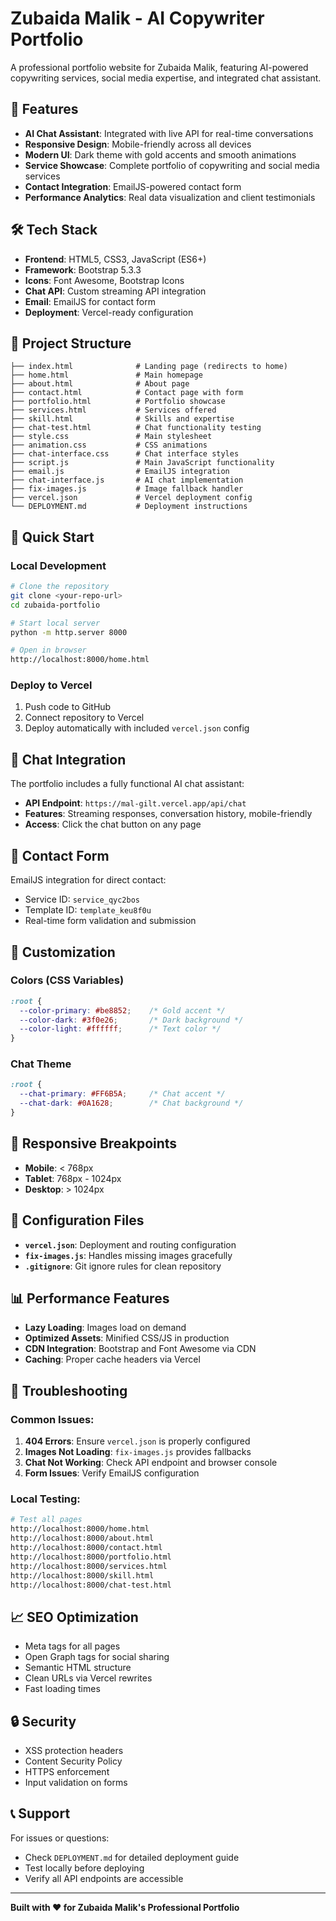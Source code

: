 # Zubaida Malik - AI Copywriter Portfolio

A professional portfolio website for Zubaida Malik, featuring AI-powered copywriting services, social media expertise, and integrated chat assistant.

## 🚀 Features

- **AI Chat Assistant**: Integrated with live API for real-time conversations
- **Responsive Design**: Mobile-friendly across all devices  
- **Modern UI**: Dark theme with gold accents and smooth animations
- **Service Showcase**: Complete portfolio of copywriting and social media services
- **Contact Integration**: EmailJS-powered contact form
- **Performance Analytics**: Real data visualization and client testimonials

## 🛠️ Tech Stack

- **Frontend**: HTML5, CSS3, JavaScript (ES6+)
- **Framework**: Bootstrap 5.3.3
- **Icons**: Font Awesome, Bootstrap Icons
- **Chat API**: Custom streaming API integration
- **Email**: EmailJS for contact form
- **Deployment**: Vercel-ready configuration

## 📁 Project Structure

```
├── index.html              # Landing page (redirects to home)
├── home.html               # Main homepage
├── about.html              # About page
├── contact.html            # Contact page with form
├── portfolio.html          # Portfolio showcase
├── services.html           # Services offered
├── skill.html              # Skills and expertise
├── chat-test.html          # Chat functionality testing
├── style.css               # Main stylesheet
├── animation.css           # CSS animations
├── chat-interface.css      # Chat interface styles
├── script.js               # Main JavaScript functionality
├── email.js                # EmailJS integration
├── chat-interface.js       # AI chat implementation
├── fix-images.js           # Image fallback handler
├── vercel.json             # Vercel deployment config
└── DEPLOYMENT.md           # Deployment instructions
```

## 🚀 Quick Start

### Local Development
```bash
# Clone the repository
git clone <your-repo-url>
cd zubaida-portfolio

# Start local server
python -m http.server 8000

# Open in browser
http://localhost:8000/home.html
```

### Deploy to Vercel
1. Push code to GitHub
2. Connect repository to Vercel
3. Deploy automatically with included `vercel.json` config

## 💬 Chat Integration

The portfolio includes a fully functional AI chat assistant:
- **API Endpoint**: `https://mal-gilt.vercel.app/api/chat`
- **Features**: Streaming responses, conversation history, mobile-friendly
- **Access**: Click the chat button on any page

## 📧 Contact Form

EmailJS integration for direct contact:
- Service ID: `service_qyc2bos`
- Template ID: `template_keu8f0u`
- Real-time form validation and submission

## 🎨 Customization

### Colors (CSS Variables)
```css
:root {
  --color-primary: #be8852;    /* Gold accent */
  --color-dark: #3f0e26;       /* Dark background */
  --color-light: #ffffff;      /* Text color */
}
```

### Chat Theme
```css
:root {
  --chat-primary: #FF6B5A;     /* Chat accent */
  --chat-dark: #0A1628;        /* Chat background */
}
```

## 📱 Responsive Breakpoints

- **Mobile**: < 768px
- **Tablet**: 768px - 1024px  
- **Desktop**: > 1024px

## 🔧 Configuration Files

- **`vercel.json`**: Deployment and routing configuration
- **`fix-images.js`**: Handles missing images gracefully
- **`.gitignore`**: Git ignore rules for clean repository

## 📊 Performance Features

- **Lazy Loading**: Images load on demand
- **Optimized Assets**: Minified CSS/JS in production
- **CDN Integration**: Bootstrap and Font Awesome via CDN
- **Caching**: Proper cache headers via Vercel

## 🐛 Troubleshooting

### Common Issues:
1. **404 Errors**: Ensure `vercel.json` is properly configured
2. **Images Not Loading**: `fix-images.js` provides fallbacks
3. **Chat Not Working**: Check API endpoint and browser console
4. **Form Issues**: Verify EmailJS configuration

### Local Testing:
```bash
# Test all pages
http://localhost:8000/home.html
http://localhost:8000/about.html
http://localhost:8000/contact.html
http://localhost:8000/portfolio.html
http://localhost:8000/services.html
http://localhost:8000/skill.html
http://localhost:8000/chat-test.html
```

## 📈 SEO Optimization

- Meta tags for all pages
- Open Graph tags for social sharing
- Semantic HTML structure
- Clean URLs via Vercel rewrites
- Fast loading times

## 🔒 Security

- XSS protection headers
- Content Security Policy
- HTTPS enforcement
- Input validation on forms

## 📞 Support

For issues or questions:
- Check `DEPLOYMENT.md` for detailed deployment guide
- Test locally before deploying
- Verify all API endpoints are accessible

---

**Built with ❤️ for Zubaida Malik's Professional Portfolio**